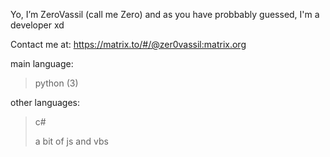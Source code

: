 Yo, I’m ZeroVassil (call me Zero) and as you have probbably guessed, I'm a developer xd

Contact me at:
https://matrix.to/#/@zer0vassil:matrix.org

main language:
> python (3)

other languages:
> c# 
> 
> a bit of js and vbs


